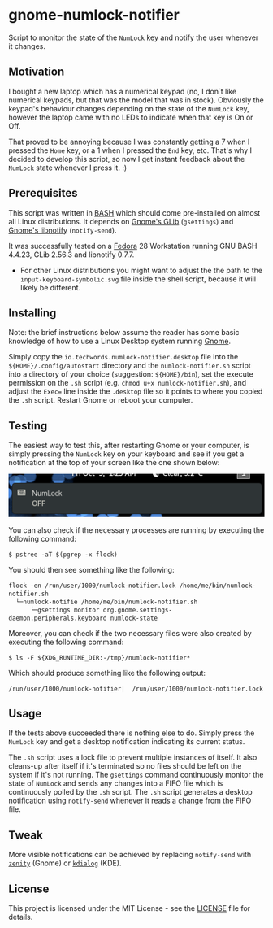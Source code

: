 # gnome-numlock-notifier

Script to monitor the state of the `NumLock` key and notify the user whenever it changes.

## Motivation

I bought a new laptop which has a numerical keypad (no, I don´t like numerical keypads, but that was the model that was in stock). Obviously the keypad's behaviour changes depending on the state of the `NumLock` key, however the laptop came with no LEDs to indicate when that key is On or Off.

That proved to be annoying because I was constantly getting a 7 when I pressed the `Home` key, or a 1 when I pressed the `End` key, etc. That's why I decided to develop this script, so now I get instant feedback about the `NumLock` state whenever I press it. :)

## Prerequisites

This script was written in [BASH](https://www.gnu.org/software/bash/) which should come pre-installed on almost all Linux distributions. It depends on [Gnome's GLib](https://developer.gnome.org/glib/) (`gsettings`) and [Gnome's libnotify](https://developer.gnome.org/libnotify/) (`notify-send`).

It was successfully tested on a [Fedora](https://getfedora.org/) 28 Workstation running GNU BASH 4.4.23, GLib 2.56.3 and libnotify 0.7.7.

* For other Linux distributions you might want to adjust the the path to the `input-keyboard-symbolic.svg` file inside the shell script, because it will likely be different.

## Installing

Note: the brief instructions below assume the reader has some basic knowledge of how to use a Linux Desktop system running [Gnome](https://www.gnome.org/).

Simply copy the `io.techwords.numlock-notifier.desktop` file into the `${HOME}/.config/autostart` directory and the `numlock-notifier.sh` script into a directory of your choice (suggestion: `${HOME}/bin`), set the execute permission on the `.sh` script (e.g. `chmod u+x numlock-notifier.sh`), and adjust the `Exec=` line inside the `.desktop` file so it points to where you copied the `.sh` script. Restart Gnome or reboot your computer.

## Testing

The easiest way to test this, after restarting Gnome or your computer, is simply pressing the `NumLock` key on your keyboard and see if you get a notification at the top of your screen like the one shown below:

![Desktop notification](images/notification_screenshot.png)

You can also check if the necessary processes are running by executing the following command:

```
$ pstree -aT $(pgrep -x flock)
```

You should then see something like the following:

```
flock -en /run/user/1000/numlock-notifier.lock /home/me/bin/numlock-notifier.sh
  └─numlock-notifie /home/me/bin/numlock-notifier.sh
      └─gsettings monitor org.gnome.settings-daemon.peripherals.keyboard numlock-state
```

Moreover, you can check if the two necessary files were also created by executing the following command:

```
$ ls -F ${XDG_RUNTIME_DIR:-/tmp}/numlock-notifier*
```

Which should produce something like the following output:

```
/run/user/1000/numlock-notifier|  /run/user/1000/numlock-notifier.lock
```

## Usage

If the tests above succeeded there is nothing else to do. Simply press the `NumLock` key and get a desktop notification indicating its current status.

The `.sh` script uses a lock file to prevent multiple instances of itself. It also cleans-up after itself if it's terminated so no files should be left on the system if it's not running. The `gsettings` command continuously monitor the state of `NumLock` and sends any changes into a FIFO file which is continuously polled by the `.sh` script. The `.sh` script generates a desktop notification using `notify-send` whenever it reads a change from the FIFO file.

## Tweak

More visible notifications can be achieved by replacing `notify-send` with [`zenity`](https://wiki.gnome.org/Projects/Zenity) (Gnome) or [`kdialog`](https://userbase.kde.org/Kdialog) (KDE).

## License

This project is licensed under the MIT License - see the [LICENSE](LICENSE) file for details.

